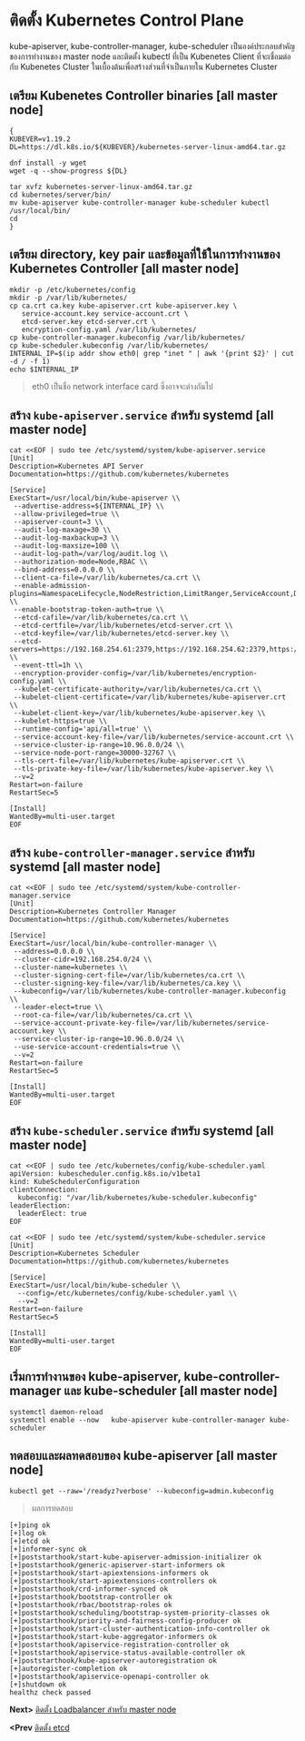 # ติดตั้ง Kubernetes Control Plane

kube-apiserver, kube-controller-manager, kube-scheduler เป็นองค์ประกอบสำคัญของการทำงานของ master node และติดตั้ง kubectl ที่เป็น Kubenetes Client ที่จะเชื่อมต่อกับ Kubenetes Cluster ในเบื้องต้นเพื่อสร้างส่วนที่จำเป็นภายใน Kubernetes Cluster 
## เตรียม Kubenetes Controller binaries [all master node]
```
{
KUBEVER=v1.19.2
DL=https://dl.k8s.io/${KUBEVER}/kubernetes-server-linux-amd64.tar.gz

dnf install -y wget
wget -q --show-progress ${DL}

tar xvfz kubernetes-server-linux-amd64.tar.gz
cd kubernetes/server/bin/
mv kube-apiserver kube-controller-manager kube-scheduler kubectl /usr/local/bin/
cd
}
```
## เตรียม directory, key pair และข้อมูลที่ใช้ในการทำงานของ Kubernetes Controller [all master node]
```
mkdir -p /etc/kubernetes/config
mkdir -p /var/lib/kubernetes/
cp ca.crt ca.key kube-apiserver.crt kube-apiserver.key \
   service-account.key service-account.crt \
   etcd-server.key etcd-server.crt \
   encryption-config.yaml /var/lib/kubernetes/
cp kube-controller-manager.kubeconfig /var/lib/kubernetes/
cp kube-scheduler.kubeconfig /var/lib/kubernetes/
INTERNAL_IP=$(ip addr show eth0| grep "inet " | awk '{print $2}' | cut -d / -f 1)
echo $INTERNAL_IP
```
> eth0 เป็นชื่อ network interface card ซึ่งอาจจะต่างกันไป
## สร้าง `kube-apiserver.service` สำหรับ systemd [all master node]
```
cat <<EOF | sudo tee /etc/systemd/system/kube-apiserver.service
[Unit]
Description=Kubernetes API Server
Documentation=https://github.com/kubernetes/kubernetes

[Service]
ExecStart=/usr/local/bin/kube-apiserver \\
 --advertise-address=${INTERNAL_IP} \\
 --allow-privileged=true \\
 --apiserver-count=3 \\
 --audit-log-maxage=30 \\
 --audit-log-maxbackup=3 \\
 --audit-log-maxsize=100 \\
 --audit-log-path=/var/log/audit.log \\
 --authorization-mode=Node,RBAC \\
 --bind-address=0.0.0.0 \\
 --client-ca-file=/var/lib/kubernetes/ca.crt \\
 --enable-admission-plugins=NamespaceLifecycle,NodeRestriction,LimitRanger,ServiceAccount,DefaultStorageClass,ResourceQuota \\
 --enable-bootstrap-token-auth=true \\
 --etcd-cafile=/var/lib/kubernetes/ca.crt \\
 --etcd-certfile=/var/lib/kubernetes/etcd-server.crt \\
 --etcd-keyfile=/var/lib/kubernetes/etcd-server.key \\
 --etcd-servers=https://192.168.254.61:2379,https://192.168.254.62:2379,https://192.168.254.63:2379 \\
 --event-ttl=1h \\
 --encryption-provider-config=/var/lib/kubernetes/encryption-config.yaml \\
 --kubelet-certificate-authority=/var/lib/kubernetes/ca.crt \\
 --kubelet-client-certificate=/var/lib/kubernetes/kube-apiserver.crt \\
 --kubelet-client-key=/var/lib/kubernetes/kube-apiserver.key \\
 --kubelet-https=true \\
 --runtime-config='api/all=true' \\
 --service-account-key-file=/var/lib/kubernetes/service-account.crt \\
 --service-cluster-ip-range=10.96.0.0/24 \\
 --service-node-port-range=30000-32767 \\
 --tls-cert-file=/var/lib/kubernetes/kube-apiserver.crt \\
 --tls-private-key-file=/var/lib/kubernetes/kube-apiserver.key \\
 --v=2
Restart=on-failure
RestartSec=5

[Install]
WantedBy=multi-user.target
EOF
```
## สร้าง `kube-controller-manager.service` สำหรับ systemd [all master node]
```
cat <<EOF | sudo tee /etc/systemd/system/kube-controller-manager.service
[Unit]
Description=Kubernetes Controller Manager
Documentation=https://github.com/kubernetes/kubernetes

[Service]
ExecStart=/usr/local/bin/kube-controller-manager \\
 --address=0.0.0.0 \\
 --cluster-cidr=192.168.254.0/24 \\
 --cluster-name=kubernetes \\
 --cluster-signing-cert-file=/var/lib/kubernetes/ca.crt \\
 --cluster-signing-key-file=/var/lib/kubernetes/ca.key \\
 --kubeconfig=/var/lib/kubernetes/kube-controller-manager.kubeconfig \\
 --leader-elect=true \\
 --root-ca-file=/var/lib/kubernetes/ca.crt \\
 --service-account-private-key-file=/var/lib/kubernetes/service-account.key \\
 --service-cluster-ip-range=10.96.0.0/24 \\
 --use-service-account-credentials=true \\
 --v=2
Restart=on-failure
RestartSec=5

[Install]
WantedBy=multi-user.target
EOF
```
## สร้าง `kube-scheduler.service` สำหรับ systemd [all master node]
```
cat <<EOF | sudo tee /etc/kubernetes/config/kube-scheduler.yaml
apiVersion: kubescheduler.config.k8s.io/v1beta1
kind: KubeSchedulerConfiguration
clientConnection:
  kubeconfig: "/var/lib/kubernetes/kube-scheduler.kubeconfig"
leaderElection:
  leaderElect: true
EOF

cat <<EOF | sudo tee /etc/systemd/system/kube-scheduler.service
[Unit]
Description=Kubernetes Scheduler
Documentation=https://github.com/kubernetes/kubernetes

[Service]
ExecStart=/usr/local/bin/kube-scheduler \\
  --config=/etc/kubernetes/config/kube-scheduler.yaml \\
  --v=2
Restart=on-failure
RestartSec=5

[Install]
WantedBy=multi-user.target
EOF
```
## เริ่มการทำงานของ kube-apiserver, kube-controller-manager และ kube-scheduler [all master node]
```
systemctl daemon-reload
systemctl enable --now   kube-apiserver kube-controller-manager kube-scheduler
```
## ทดสอบและผลทดสอบของ kube-apiserver [all master node]
```
kubectl get --raw='/readyz?verbose' --kubeconfig=admin.kubeconfig
```
> ผลการทดสอบ
```
[+]ping ok
[+]log ok
[+]etcd ok
[+]informer-sync ok
[+]poststarthook/start-kube-apiserver-admission-initializer ok
[+]poststarthook/generic-apiserver-start-informers ok
[+]poststarthook/start-apiextensions-informers ok
[+]poststarthook/start-apiextensions-controllers ok
[+]poststarthook/crd-informer-synced ok
[+]poststarthook/bootstrap-controller ok
[+]poststarthook/rbac/bootstrap-roles ok
[+]poststarthook/scheduling/bootstrap-system-priority-classes ok
[+]poststarthook/priority-and-fairness-config-producer ok
[+]poststarthook/start-cluster-authentication-info-controller ok
[+]poststarthook/start-kube-aggregator-informers ok
[+]poststarthook/apiservice-registration-controller ok
[+]poststarthook/apiservice-status-available-controller ok
[+]poststarthook/kube-apiserver-autoregistration ok
[+]autoregister-completion ok
[+]poststarthook/apiservice-openapi-controller ok
[+]shutdown ok
healthz check passed
```
**Next>** [ติดตั้ง Loadbalancer สำหรับ master node](09-loadbalancer.md)

**<Prev** [ติดตั้ง etcd](07-install_etcd_cluster.md)
